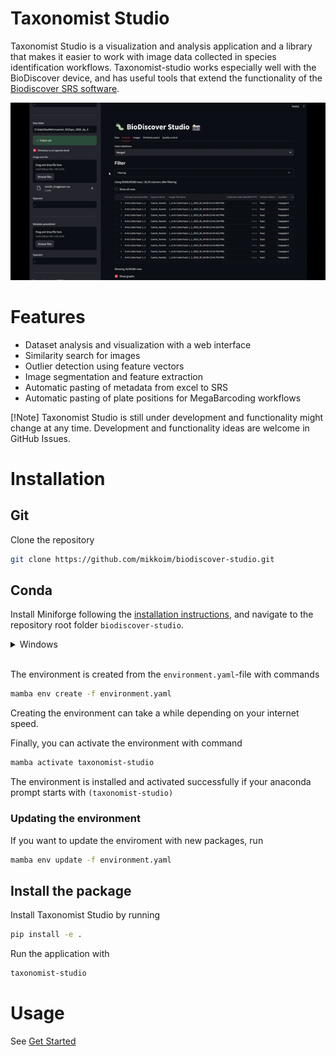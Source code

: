 # Taxonomist Studio

Taxonomist Studio is a visualization and analysis application and a library that makes it easier to work with image data collected in species identification workflows. Taxonomist-studio works especially well with the BioDiscover device, and has useful tools that extend the functionality of the [Biodiscover SRS software](https://github.com/Aarhus-University-MPE/BioDiscover/).

![Demo](docs/img/demo.gif)



# Features
- Dataset analysis and visualization with a web interface
- Similarity search for images
- Outlier detection using feature vectors
- Image segmentation and feature extraction
- Automatic pasting of metadata from excel to SRS
- Automatic pasting of plate positions for MegaBarcoding workflows

[!Note] Taxonomist Studio is still under development and functionality might change at any time. Development and functionality ideas are welcome in GitHub Issues.

# Installation

## Git

Clone the repository

```bash
git clone https://github.com/mikkoim/biodiscover-studio.git
```
## Conda
Install Miniforge following the [installation instructions](https://github.com/conda-forge/miniforge?tab=readme-ov-file#install), and navigate to the repository root folder ```biodiscover-studio```.
<details>
<summary>Windows</summary>

---
On Windows, once Conda is installed, you should have the program "Miniforge Prompt" in your start menu. Opening the application opens a command line window

```cmd
(base) C:\>
```

where you can use the ```cd``` command to navigate to the repository location. Remember that on Windows, you can change the drive by writing the drive name and pressing Enter:

```cmd
(base) C:\>d:
(base) D:\>
```

Navigate to the correct folder:
```cmd
(base) D:\>cd D:\your_path\biodiscover-studio
(base) D:\your_path\biodiscover-studio>
```

where you can apply the Conda commands in the next steps.

---
</details>
<br>


The environment is created from the ```environment.yaml```-file with commands
```bash
mamba env create -f environment.yaml
```
Creating the environment can take a while depending on your internet speed.  

Finally, you can activate the environment with command
```bash
mamba activate taxonomist-studio
```

The environment is installed and activated successfully if your anaconda prompt starts with ```(taxonomist-studio)```

### Updating the environment

If you want to update the enviroment with new packages, run

```bash
mamba env update -f environment.yaml
```

## Install the package

Install Taxonomist Studio by running

```bash
pip install -e .
```

Run the application with

```bash
taxonomist-studio
```

# Usage

See [Get Started](docs/get_started.md)
